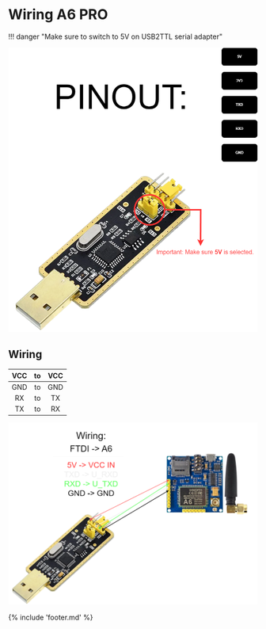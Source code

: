 ﻿# Wiring A6 PRO 

!!! danger "Make sure to switch to 5V on USB2TTL serial adapter" 

![FTDI FT232BL Pinout](files/FT232BL_pinout_transparent.drawio.png)

## Wiring

| VCC | to | VCC |
|:---:|:--:|:---:|
| GND | to | GND |
| RX  | to | TX  |
| TX  | to | RX  |

![FTDI FT232BL A6PRO Wiring Pinout](files/WiringFT232BL-A6.png)

{% include 'footer.md' %}

